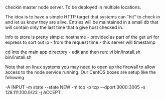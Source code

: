 checkin master node server.  To be deployed in multiple locations.

The idea is to have a simple HTTP target that systems can "hit" to check in and let us know
they are alive.  Entries will be maintained in a small db that will contain only the last 
time that a give host checked in.

Info to store is pretty simple:
  hostname - provided as part of the get url for express to sort out
  ip       - from the request
  time     - this server will timestamp

cd into the main app directory - edit and then run:
  vi bin/install.sh
  bin/install.sh
  

Note that on linux systems you may need to open up the firewall to allow access to 
the node service running.  Our CentOS boxes are setup like the following

-A INPUT -m state --state NEW -m tcp -p tcp --dport 3000:3005 -s 128.111.100.0/23 -j ACCEPT